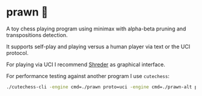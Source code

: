 # prawn 🦐

A toy chess playing program using minimax with alpha-beta pruning and transpositions detection.

It supports self-play and playing versus a human player via text or the UCI protocol.

For playing via UCI I recommend [Shreder](https://www.shredderchess.com/download.html) as graphical interface.

For performance testing against another program I use `cutechess`:

```sh
./cutechess-cli -engine cmd=./prawn proto=uci -engine cmd=./prawn-alt proto=uci -games 10 -each tc=40/60 -debug
```
